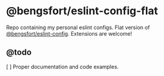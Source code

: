 # @bengsfort/eslint-config-flat

Repo containing my personal eslint configs. Flat version of [@bengsfort/eslint-config](https://github.com/bengsfort/eslint-config). Extensions are welcome!

## @todo

[ ] Proper documentation and code examples.
